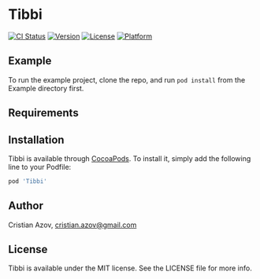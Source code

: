 # Tibbi

[![CI Status](http://img.shields.io/travis/cristian-azov/Tibbi.svg?style=flat)](https://travis-ci.org/cristian-azov/Tibbi)
[![Version](https://img.shields.io/cocoapods/v/Tibbi.svg?style=flat)](http://cocoapods.org/pods/Tibbi)
[![License](https://img.shields.io/cocoapods/l/Tibbi.svg?style=flat)](http://cocoapods.org/pods/Tibbi)
[![Platform](https://img.shields.io/cocoapods/p/Tibbi.svg?style=flat)](http://cocoapods.org/pods/Tibbi)

## Example

To run the example project, clone the repo, and run `pod install` from the Example directory first.

## Requirements

## Installation

Tibbi is available through [CocoaPods](http://cocoapods.org). To install
it, simply add the following line to your Podfile:

```ruby
pod 'Tibbi'
```

## Author

Cristian Azov, cristian.azov@gmail.com

## License

Tibbi is available under the MIT license. See the LICENSE file for more info.

